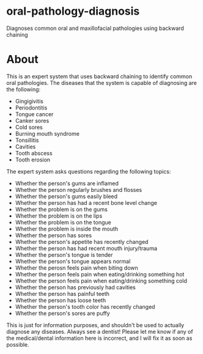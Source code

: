 # oral-pathology-diagnosis
Diagnoses common oral and maxillofacial pathologies using backward chaining

# About
This is an expert system that uses backward chaining to identify common oral pathologies. The diseases that the system is capable of diagnosing are the following:
* Gingigivitis
* Periodontitis
* Tongue cancer
* Canker sores
* Cold sores
* Burning mouth syndrome
* Tonsillitis
* Cavities
* Tooth abscess
* Tooth erosion

The expert system asks questions regarding the following topics:
* Whether the person's gums are inflamed
* Whether the person regularly brushes and flosses
* Whether the person's gums easily bleed
* Whether the person has had a recent bone level change
* Whether the problem is on the gums
* Whether the problem is on the lips
* Whether the problem is on the tongue
* Whether the problem is inside the mouth
* Whether the person has sores
* Whether the person's appetite has recently changed
* Whether the person has had recent mouth injury/trauma
* Whether the person's tongue is tender
* Whether the person's tongue appears normal
* Whether the perosn feels pain when biting down
* Whether the person feels pain when eating/drinking something hot
* Whether the person feels pain when eating/drinking something cold
* Whether the person has previously had cavities
* Whether the person has painful teeth
* Whether the person has loose teeth
* Whether the person's tooth color has recently changed
* Whether the person's sores are puffy

This is just for information purposes, and shouldn't be used to actually diagnose any diseases. Always see a dentist! Please let me know if any of the medical/dental information here is incorrect, and I will fix it as soon as possible.


